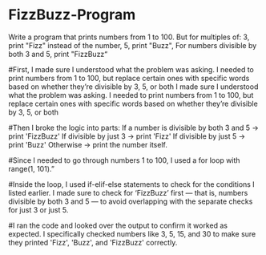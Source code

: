 # FizzBuzz-Program
Write a program that prints numbers from 1 to 100. But for multiples of:
3, print "Fizz" instead of the number,
5, print "Buzz",
For numbers divisible by both 3 and 5, print "FizzBuzz“

#First, I made sure I understood what the problem was asking. I needed to print numbers from 1 to 100, but replace certain ones with specific words based on whether they’re divisible by 3, 5, or both I made sure I understood what the problem was asking. I needed to print numbers from 1 to 100, but replace certain ones with specific words based on whether they’re divisible by 3, 5, or both

#Then I broke the logic into parts: If a number is divisible by both 3 and 5 → print 'FizzBuzz' If divisible by just 3 → print 'Fizz' If divisible by just 5 → print 'Buzz' Otherwise → print the number itself.

#Since I needed to go through numbers 1 to 100, I used a for loop with range(1, 101).”

#Inside the loop, I used if-elif-else statements to check for the conditions I listed earlier. I made sure to check for ‘FizzBuzz’ first — that is, numbers divisible by both 3 and 5 — to avoid overlapping with the separate checks for just 3 or just 5.

#I ran the code and looked over the output to confirm it worked as expected. I specifically checked numbers like 3, 5, 15, and 30 to make sure they printed 'Fizz', 'Buzz', and 'FizzBuzz' correctly.
